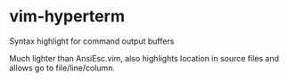 # vim-hyperterm

Syntax highlight for command output buffers

Much lighter than AnsiEsc.vim, also highlights location in source files and allows go to file/line/column.
